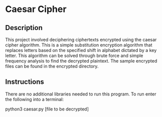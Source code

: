 # Caesar Cipher

## Description
This project involved deciphering ciphertexts encrypted using the caesar cipher algorithm. This is a simple substitution encryption algorithm that replaces letters based on the specified shift in alphabet dictated by a key letter. This algorithm can be solved through brute force and simple frequency analysis to find the decrypted plaintext. The sample encrypted files can be found in the encrypted directory.


## Instructions
There are no additional libraries needed to run this program. To run enter the following into a terminal:

python3 caesar.py [file to be decrypted]
